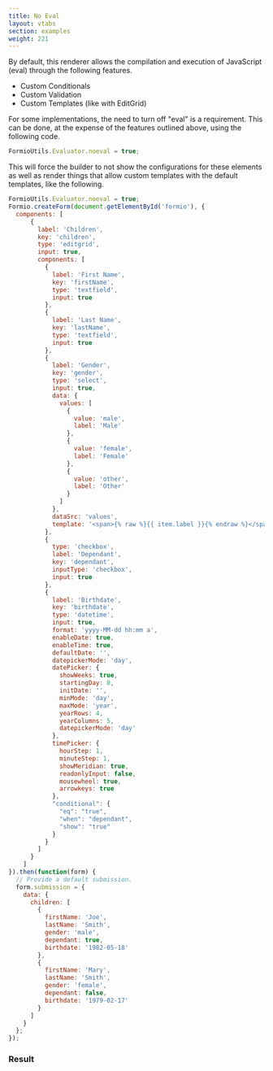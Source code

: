 ```yaml
---
title: No Eval
layout: vtabs
section: examples
weight: 221
---
```

By default, this renderer allows the compilation and execution of JavaScript (eval) through the following features.
 
 - Custom Conditionals
 - Custom Validation
 - Custom Templates (like with EditGrid)
 
For some implementations, the need to turn off "eval" is a requirement. This can be done, at the expense of the features outlined above, using the following code.

```js
FormioUtils.Evaluator.noeval = true;
```

This will force the builder to not show the configurations for these elements as well as render things that allow custom templates with the default templates, like the following.

```js
FormioUtils.Evaluator.noeval = true;
Formio.createForm(document.getElementById('formio'), {
  components: [
      {
        label: 'Children',
        key: 'children',
        type: 'editgrid',
        input: true,
        components: [
          {
            label: 'First Name',
            key: 'firstName',
            type: 'textfield',
            input: true
          },
          {
            label: 'Last Name',
            key: 'lastName',
            type: 'textfield',
            input: true
          },
          {
            label: 'Gender',
            key: 'gender',
            type: 'select',
            input: true,
            data: {
              values: [
                {
                  value: 'male',
                  label: 'Male'
                },
                {
                  value: 'female',
                  label: 'Female'
                },
                {
                  value: 'other',
                  label: 'Other'
                }
              ]
            },
            dataSrc: 'values',
            template: '<span>{% raw %}{{ item.label }}{% endraw %}</span>'
          },
          {
            type: 'checkbox',
            label: 'Dependant',
            key: 'dependant',
            inputType: 'checkbox',
            input: true
          },
          {
            label: 'Birthdate',
            key: 'birthdate',
            type: 'datetime',
            input: true,
            format: 'yyyy-MM-dd hh:mm a',
            enableDate: true,
            enableTime: true,
            defaultDate: '',
            datepickerMode: 'day',
            datePicker: {
              showWeeks: true,
              startingDay: 0,
              initDate: '',
              minMode: 'day',
              maxMode: 'year',
              yearRows: 4,
              yearColumns: 5,
              datepickerMode: 'day'
            },
            timePicker: {
              hourStep: 1,
              minuteStep: 1,
              showMeridian: true,
              readonlyInput: false,
              mousewheel: true,
              arrowkeys: true
            },
            "conditional": {
              "eq": "true",
              "when": "dependant",
              "show": "true"
            }
          }
        ]
      }
    ]
}).then(function(form) {
  // Provide a default submission.
  form.submission = {
    data: {
      children: [
        {
          firstName: 'Joe',
          lastName: 'Smith',
          gender: 'male',
          dependant: true,
          birthdate: '1982-05-18'
        },
        {
          firstName: 'Mary',
          lastName: 'Smith',
          gender: 'female',
          dependant: false,
          birthdate: '1979-02-17'
        }
      ]
    }
  };
});
````

<h3>Result</h3>
<div class='card card-body bg-light'>
<div id='formio'></div>
<script type='text/javascript'>
FormioUtils.Evaluator.noeval = true;
Formio.createForm(document.getElementById('formio'), {
  components: [
      {
        label: 'Children',
        key: 'children',
        type: 'editgrid',
        input: true,
        components: [
          {
            label: 'First Name',
            key: 'firstName',
            type: 'textfield',
            input: true
          },
          {
            label: 'Last Name',
            key: 'lastName',
            type: 'textfield',
            input: true
          },
          {
            label: 'Gender',
            key: 'gender',
            type: 'select',
            input: true,
            data: {
              values: [
                {
                  value: 'male',
                  label: 'Male'
                },
                {
                  value: 'female',
                  label: 'Female'
                },
                {
                  value: 'other',
                  label: 'Other'
                }
              ]
            },
            dataSrc: 'values',
            template: '<span>{% raw %}{{ item.label }}{% endraw %}</span>'
          },
          {
            type: 'checkbox',
            label: 'Dependant',
            key: 'dependant',
            inputType: 'checkbox',
            input: true
          },
          {
            label: 'Birthdate',
            key: 'birthdate',
            type: 'datetime',
            input: true,
            format: 'yyyy-MM-dd hh:mm a',
            enableDate: true,
            enableTime: true,
            defaultDate: '',
            datepickerMode: 'day',
            datePicker: {
              showWeeks: true,
              startingDay: 0,
              initDate: '',
              minMode: 'day',
              maxMode: 'year',
              yearRows: 4,
              yearColumns: 5,
              datepickerMode: 'day'
            },
            timePicker: {
              hourStep: 1,
              minuteStep: 1,
              showMeridian: true,
              readonlyInput: false,
              mousewheel: true,
              arrowkeys: true
            },
            "conditional": {
              "eq": "true",
              "when": "dependant",
              "show": "true"
            }
          }
        ]
      }
    ]
}).then(function(form) {
  // Provide a default submission.
  form.submission = {
    data: {
      children: [
        {
          firstName: 'Joe',
          lastName: 'Smith',
          gender: 'male',
          dependant: true,
          birthdate: '1982-05-18'
        },
        {
          firstName: 'Mary',
          lastName: 'Smith',
          gender: 'female',
          dependant: false,
          birthdate: '1979-02-17'
        }
      ]
    }
  };
});
</script>
</div>
